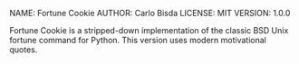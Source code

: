 
NAME: Fortune Cookie
AUTHOR: Carlo Bisda
LICENSE: MIT
VERSION: 1.0.0

Fortune Cookie is a stripped-down implementation of the classic BSD Unix fortune command for Python.
This version uses modern motivational quotes.